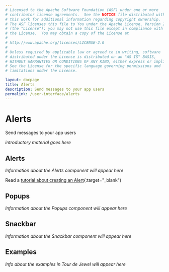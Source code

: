 ```yaml
---
# Licensed to the Apache Software Foundation (ASF) under one or more
# contributor license agreements.  See the NOTICE file distributed with
# this work for additional information regarding copyright ownership.
# The ASF licenses this file to You under the Apache License, Version 2.0
# (the "License"); you may not use this file except in compliance with
# the License.  You may obtain a copy of the License at
# 
# http://www.apache.org/licenses/LICENSE-2.0
# 
# Unless required by applicable law or agreed to in writing, software
# distributed under the License is distributed on an "AS IS" BASIS,
# WITHOUT WARRANTIES OR CONDITIONS OF ANY KIND, either express or implied.
# See the License for the specific language governing permissions and
# limitations under the License.

layout: docpage
title: Alerts
description: Send messages to your app users
permalink: /user-interface/alerts
---
```

# Alerts

Send messages to your app users

_introductory material goes here_

## Alerts

_Information about the Alerts component will appear here_

Read a [tutorial about creating an Alert](https://royale.apache.org/using-jewel-alert-control/){:target="_blank")

## Popups

_Information about the Popups component will appear here_

## Snackbar
_Information about the Snackbar component will appear here_

## Examples
_Info about the examples in Tour de Jewel will appear here_
